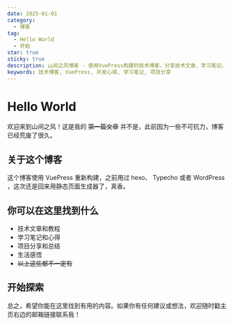```yaml
---
date: 2025-01-01
category:
  - 博客
tag:
  - Hello World
  - 开始
star: true
sticky: true
description: 山间之风博客 - 使用VuePress构建的技术博客，分享技术文章、学习笔记、项目总结和生活感悟。欢迎探索开发者世界的技术心得与实践经验。
keywords: 技术博客, VuePress, 开发心得, 学习笔记, 项目分享
---
```


# Hello World

欢迎来到山间之风！这是我的 ~~第一篇文章~~ 并不是，此前因为一些不可抗力，博客已经荒废了很久。

## 关于这个博客

这个博客使用 VuePress 重新构建，之前用过 hexo、 Typecho 或者 WordPress ，这次还是回来用静态页面生成器了，真香。

## 你可以在这里找到什么

- 技术文章和教程
- 学习笔记和心得
- 项目分享和总结
- 生活感悟
- ~~以上这些都不一定有~~

## 开始探索

总之，希望你能在这里找到有用的内容。如果你有任何建议或想法，欢迎随时戳主页右边的邮箱链接联系我！


